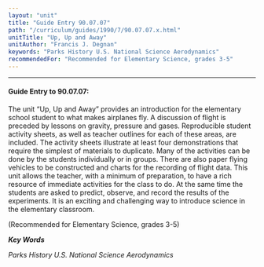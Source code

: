 ```yaml
---
layout: "unit"
title: "Guide Entry 90.07.07"
path: "/curriculum/guides/1990/7/90.07.07.x.html"
unitTitle: "Up, Up and Away"
unitAuthor: "Francis J. Degnan"
keywords: "Parks History U.S. National Science Aerodynamics"
recommendedFor: "Recommended for Elementary Science, grades 3-5"
---
```

<body>
<hr/>
 <h4>
  Guide Entry to 90.07.07:
 </h4>
 The unit “Up, Up and Away” provides an introduction for the elementary school student to what makes airplanes fly. A discussion of flight is preceded by lessons on gravity, pressure and gases. Reproducible student activity sheets, as well as teacher outlines for each of these areas, are included. The activity sheets illustrate at least four demonstrations that require the simplest of materials to duplicate. Many of the activities can be done by the students individually or in groups. There are also paper flying vehicles to be constructed and charts for the recording of flight data. This unit allows the teacher, with a minimum of preparation, to have a rich resource of immediate activities for the class to do. At the same time the students are asked to predict, observe, and record the results of the experiments. It is an exciting and challenging way to introduce science in the elementary classroom.
 <p>
  (Recommended for Elementary Science, grades 3-5)
 </p>
<p>
  <b>
   <i>
    Key Words
   </i>
  </b>
  <br/>
 </p>
 <p>
  <i>
   Parks History U.S. National Science Aerodynamics
  </i>
 </p>

</body>